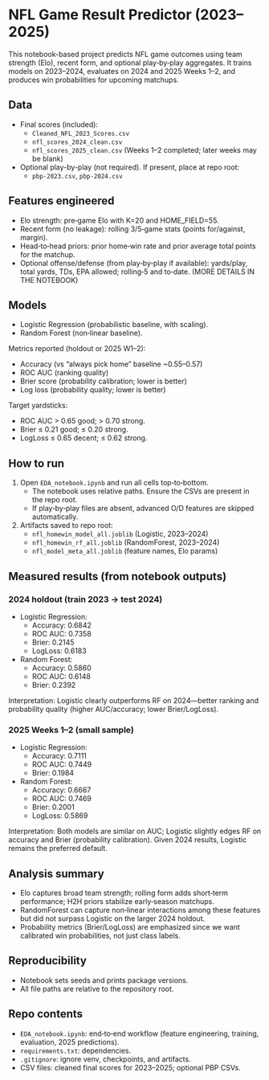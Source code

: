 # NFL Game Result Predictor (2023–2025)

This notebook-based project predicts NFL game outcomes using team strength (Elo), recent form, and optional play‑by‑play aggregates. It trains models on 2023–2024, evaluates on 2024 and 2025 Weeks 1–2, and produces win probabilities for upcoming matchups.

## Data
- Final scores (included):
  - `Cleaned_NFL_2023_Scores.csv`
  - `nfl_scores_2024_clean.csv`
  - `nfl_scores_2025_clean.csv` (Weeks 1–2 completed; later weeks may be blank)
- Optional play-by-play (not required). If present, place at repo root:
  - `pbp-2023.csv`, `pbp-2024.csv`

## Features engineered
- Elo strength: pre‑game Elo with K=20 and HOME_FIELD=55.
- Recent form (no leakage): rolling 3/5‑game stats (points for/against, margin).
- Head‑to‑head priors: prior home‑win rate and prior average total points for the matchup.
- Optional offense/defense (from play‑by‑play if available): yards/play, total yards, TDs, EPA allowed; rolling‑5 and to‑date. (MORE DETAILS IN THE NOTEBOOK)

## Models
- Logistic Regression (probabilistic baseline, with scaling).
- Random Forest (non‑linear baseline).

Metrics reported (holdout or 2025 W1–2):
- Accuracy (vs “always pick home” baseline ~0.55–0.57)
- ROC AUC (ranking quality)
- Brier score (probability calibration; lower is better)
- Log loss (probability quality; lower is better)

Target yardsticks:
- ROC AUC > 0.65 good; > 0.70 strong.
- Brier ≤ 0.21 good; ≤ 0.20 strong.
- LogLoss ≤ 0.65 decent; ≤ 0.62 strong.

## How to run
1. Open `EDA_notebook.ipynb` and run all cells top‑to‑bottom.
   - The notebook uses relative paths. Ensure the CSVs are present in the repo root.
   - If play‑by‑play files are absent, advanced O/D features are skipped automatically.
2. Artifacts saved to repo root:
   - `nfl_homewin_model_all.joblib` (Logistic, 2023–2024)
   - `nfl_homewin_rf_all.joblib` (RandomForest, 2023–2024)
   - `nfl_model_meta_all.joblib` (feature names, Elo params)

## Measured results (from notebook outputs)

### 2024 holdout (train 2023 → test 2024)
- Logistic Regression:
  - Accuracy: 0.6842
  - ROC AUC: 0.7358
  - Brier: 0.2145
  - LogLoss: 0.6183
- Random Forest:
  - Accuracy: 0.5860
  - ROC AUC: 0.6148
  - Brier: 0.2392

Interpretation: Logistic clearly outperforms RF on 2024—better ranking and probability quality (higher AUC/accuracy; lower Brier/LogLoss).

### 2025 Weeks 1–2 (small sample)
- Logistic Regression:
  - Accuracy: 0.7111
  - ROC AUC: 0.7449
  - Brier: 0.1984
- Random Forest:
  - Accuracy: 0.6667
  - ROC AUC: 0.7469
  - Brier: 0.2001
  - LogLoss: 0.5869

Interpretation: Both models are similar on AUC; Logistic slightly edges RF on accuracy and Brier (probability calibration). Given 2024 results, Logistic remains the preferred default.

## Analysis summary
- Elo captures broad team strength; rolling form adds short‑term performance; H2H priors stabilize early‑season matchups.
- RandomForest can capture non‑linear interactions among these features but did not surpass Logistic on the larger 2024 holdout.
- Probability metrics (Brier/LogLoss) are emphasized since we want calibrated win probabilities, not just class labels.

## Reproducibility
- Notebook sets seeds and prints package versions.
- All file paths are relative to the repository root.

## Repo contents
- `EDA_notebook.ipynb`: end‑to‑end workflow (feature engineering, training, evaluation, 2025 predictions).
- `requirements.txt`: dependencies.
- `.gitignore`: ignore venv, checkpoints, and artifacts.
- CSV files: cleaned final scores for 2023–2025; optional PBP CSVs.
